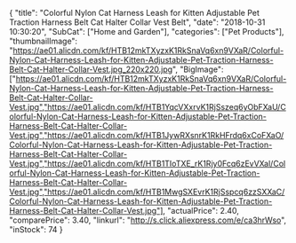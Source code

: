 {
	"title": "Colorful Nylon Cat Harness Leash for Kitten Adjustable Pet Traction Harness Belt Cat Halter Collar Vest Belt",
	"date": "2018-10-31 10:30:20",
	"SubCat": ["Home and Garden"],
	"categories": ["Pet Products"],
	"thumbnailImage": "https://ae01.alicdn.com/kf/HTB12mkTXyzxK1RkSnaVq6xn9VXaR/Colorful-Nylon-Cat-Harness-Leash-for-Kitten-Adjustable-Pet-Traction-Harness-Belt-Cat-Halter-Collar-Vest.jpg_220x220.jpg",
	"BigImage": ["https://ae01.alicdn.com/kf/HTB12mkTXyzxK1RkSnaVq6xn9VXaR/Colorful-Nylon-Cat-Harness-Leash-for-Kitten-Adjustable-Pet-Traction-Harness-Belt-Cat-Halter-Collar-Vest.jpg","https://ae01.alicdn.com/kf/HTB1YqcVXxrvK1RjSszeq6yObFXaU/Colorful-Nylon-Cat-Harness-Leash-for-Kitten-Adjustable-Pet-Traction-Harness-Belt-Cat-Halter-Collar-Vest.jpg","https://ae01.alicdn.com/kf/HTB1JywRXsnrK1RkHFrdq6xCoFXaO/Colorful-Nylon-Cat-Harness-Leash-for-Kitten-Adjustable-Pet-Traction-Harness-Belt-Cat-Halter-Collar-Vest.jpg","https://ae01.alicdn.com/kf/HTB1TIoTXE_rK1Rjy0Fcq6zEvVXal/Colorful-Nylon-Cat-Harness-Leash-for-Kitten-Adjustable-Pet-Traction-Harness-Belt-Cat-Halter-Collar-Vest.jpg","https://ae01.alicdn.com/kf/HTB1MwgSXEvrK1RjSspcq6zzSXXaC/Colorful-Nylon-Cat-Harness-Leash-for-Kitten-Adjustable-Pet-Traction-Harness-Belt-Cat-Halter-Collar-Vest.jpg"],
	"actualPrice": 2.40,
	"comparePrice": 3.40,
	"linkurl": "http://s.click.aliexpress.com/e/ca3hrWso",
	"inStock": 74
}
